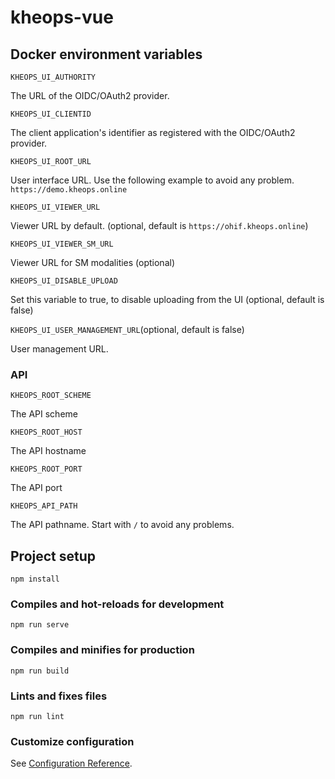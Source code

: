 # kheops-vue

## Docker environment variables

`KHEOPS_UI_AUTHORITY`

The URL of the OIDC/OAuth2 provider.

`KHEOPS_UI_CLIENTID`

The client application's identifier as registered with the OIDC/OAuth2 provider.

`KHEOPS_UI_ROOT_URL`

User interface URL. Use the following example to avoid any problem. `https://demo.kheops.online`

`KHEOPS_UI_VIEWER_URL`

Viewer URL by default. (optional, default is `https://ohif.kheops.online`)

`KHEOPS_UI_VIEWER_SM_URL`

Viewer URL for SM modalities (optional)

`KHEOPS_UI_DISABLE_UPLOAD`

Set this variable to true, to disable uploading from the UI (optional, default is false)

`KHEOPS_UI_USER_MANAGEMENT_URL`(optional, default is false)

User management URL.

### API

`KHEOPS_ROOT_SCHEME`

The API scheme

`KHEOPS_ROOT_HOST`

The API hostname

`KHEOPS_ROOT_PORT`

The API port

`KHEOPS_API_PATH`

The API pathname. Start with `/` to avoid any problems.

## Project setup
```
npm install
```

### Compiles and hot-reloads for development
```
npm run serve
```

### Compiles and minifies for production
```
npm run build
```

### Lints and fixes files
```
npm run lint
```

### Customize configuration
See [Configuration Reference](https://cli.vuejs.org/config/).


